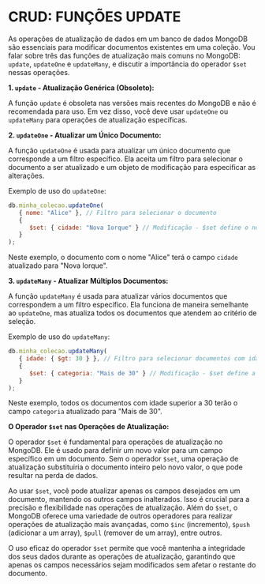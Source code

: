 # CRUD: FUNÇÕES UPDATE
As operações de atualização de dados em um banco de dados MongoDB são essenciais para modificar documentos existentes em uma coleção. Vou falar sobre três das funções de atualização mais comuns no MongoDB: `update`, `updateOne` e `updateMany`, e discutir a importância do operador `$set` nessas operações.

**1. `update` - Atualização Genérica (Obsoleto):**

A função `update` é obsoleta nas versões mais recentes do MongoDB e não é recomendada para uso. Em vez disso, você deve usar `updateOne` ou `updateMany` para operações de atualização específicas.

**2. `updateOne` - Atualizar um Único Documento:**

A função `updateOne` é usada para atualizar um único documento que corresponde a um filtro específico. Ela aceita um filtro para selecionar o documento a ser atualizado e um objeto de modificação para especificar as alterações.

Exemplo de uso do `updateOne`:

```javascript
db.minha_colecao.updateOne(
   { nome: "Alice" }, // Filtro para selecionar o documento
   {
      $set: { cidade: "Nova Iorque" } // Modificação - $set define o novo valor
   }
);
```

Neste exemplo, o documento com o nome "Alice" terá o campo `cidade` atualizado para "Nova Iorque".

**3. `updateMany` - Atualizar Múltiplos Documentos:**

A função `updateMany` é usada para atualizar vários documentos que correspondem a um filtro específico. Ela funciona de maneira semelhante ao `updateOne`, mas atualiza todos os documentos que atendem ao critério de seleção.

Exemplo de uso do `updateMany`:

```javascript
db.minha_colecao.updateMany(
   { idade: { $gt: 30 } }, // Filtro para selecionar documentos com idade superior a 30
   {
      $set: { categoria: "Mais de 30" } // Modificação - $set define a nova categoria
   }
);
```

Neste exemplo, todos os documentos com idade superior a 30 terão o campo `categoria` atualizado para "Mais de 30".

**O Operador `$set` nas Operações de Atualização:**

O operador `$set` é fundamental para operações de atualização no MongoDB. Ele é usado para definir um novo valor para um campo específico em um documento. Sem o operador `$set`, uma operação de atualização substituiria o documento inteiro pelo novo valor, o que pode resultar na perda de dados.

Ao usar `$set`, você pode atualizar apenas os campos desejados em um documento, mantendo os outros campos inalterados. Isso é crucial para a precisão e flexibilidade nas operações de atualização. Além do `$set`, o MongoDB oferece uma variedade de outros operadores para realizar operações de atualização mais avançadas, como `$inc` (incremento), `$push` (adicionar a um array), `$pull` (remover de um array), entre outros.

O uso eficaz do operador `$set` permite que você mantenha a integridade dos seus dados durante as operações de atualização, garantindo que apenas os campos necessários sejam modificados sem afetar o restante do documento.